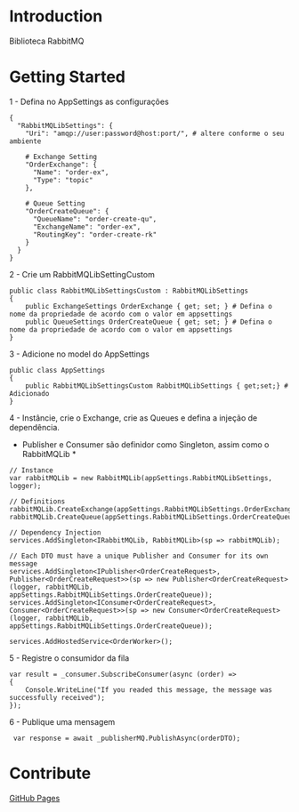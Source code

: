 # Introduction 
Biblioteca RabbitMQ

# Getting Started
1 - Defina no AppSettings as configurações

```
{
  "RabbitMQLibSettings": {
    "Uri": "amqp://user:password@host:port/", # altere conforme o seu ambiente
    
    # Exchange Setting
    "OrderExchange": {
      "Name": "order-ex",
      "Type": "topic"
    },

    # Queue Setting
    "OrderCreateQueue": {
      "QueueName": "order-create-qu",
      "ExchangeName": "order-ex",
      "RoutingKey": "order-create-rk"
    }
  }
}
```
2 - Crie um RabbitMQLibSettingCustom

```
public class RabbitMQLibSettingsCustom : RabbitMQLibSettings
{
    public ExchangeSettings OrderExchange { get; set; } # Defina o nome da propriedade de acordo com o valor em appsettings
    public QueueSettings OrderCreateQueue { get; set; } # Defina o nome da propriedade de acordo com o valor em appsettings
}
```

3 - Adicione no model do AppSettings

```
public class AppSettings
{
    public RabbitMQLibSettingsCustom RabbitMQLibSettings { get;set;} # Adicionado
}
```

4 - Instâncie, crie o Exchange, crie as Queues e defina a injeção de dependência.
* Publisher e Consumer são definidor como Singleton, assim como o RabbitMQLib *

```
// Instance
var rabbitMQLib = new RabbitMQLib(appSettings.RabbitMQLibSettings, logger);

// Definitions
rabbitMQLib.CreateExchange(appSettings.RabbitMQLibSettings.OrderExchange);
rabbitMQLib.CreateQueue(appSettings.RabbitMQLibSettings.OrderCreateQueue);

// Dependency Injection
services.AddSingleton<IRabbitMQLib, RabbitMQLib>(sp => rabbitMQLib);

// Each DTO must have a unique Publisher and Consumer for its own message
services.AddSingleton<IPublisher<OrderCreateRequest>, Publisher<OrderCreateRequest>>(sp => new Publisher<OrderCreateRequest>(logger, rabbitMQLib, appSettings.RabbitMQLibSettings.OrderCreateQueue));
services.AddSingleton<IConsumer<OrderCreateRequest>, Consumer<OrderCreateRequest>>(sp => new Consumer<OrderCreateRequest>(logger, rabbitMQLib, appSettings.RabbitMQLibSettings.OrderCreateQueue));

services.AddHostedService<OrderWorker>();
```

5 - Registre o consumidor da fila

```
var result = _consumer.SubscribeConsumer(async (order) =>
{
    Console.WriteLine("If you readed this message, the message was successfully received");
});

```

6 - Publique uma mensagem

```
 var response = await _publisherMQ.PublishAsync(orderDTO);
```

# Contribute
[GitHub Pages](https://github.com/fenixrhiulta/)
